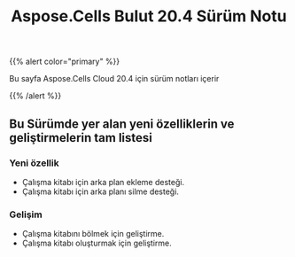 ﻿---
title: Aspose.Cells Bulut 20.4 Sürüm Notu
second_title: Aspose.Cells Cloud Documen
type: docs
url: /tr/aspose-cells-cloud-20-4-release-notes/
description: Aspose.Cells Bulut, oluşturma, dönüştürme, birleştirme, bölme, korumalı, iç nesne işlemi vb. için Excel'i destekler
weight: 50
---
{{% alert color="primary" %}} 

Bu sayfa Aspose.Cells Cloud 20.4 için sürüm notları içerir

{{% /alert %}} 
## **Bu Sürümde yer alan yeni özelliklerin ve geliştirmelerin tam listesi**
### **Yeni özellik**
- Çalışma kitabı için arka plan ekleme desteği.
- Çalışma kitabı için arka planı silme desteği.
### **Gelişim**
- Çalışma kitabını bölmek için geliştirme.
- Çalışma kitabı oluşturmak için geliştirme.





